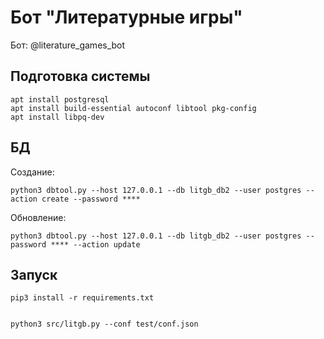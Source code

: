 # Бот "Литературные игры"

Бот: @literature_games_bot

## Подготовка системы

    apt install postgresql
    apt install build-essential autoconf libtool pkg-config 
    apt install libpq-dev

## БД
    
Создание:

    python3 dbtool.py --host 127.0.0.1 --db litgb_db2 --user postgres --action create --password ****

Обновление:

    python3 dbtool.py --host 127.0.0.1 --db litgb_db2 --user postgres --password **** --action update    


## Запуск

    pip3 install -r requirements.txt


    python3 src/litgb.py --conf test/conf.json


